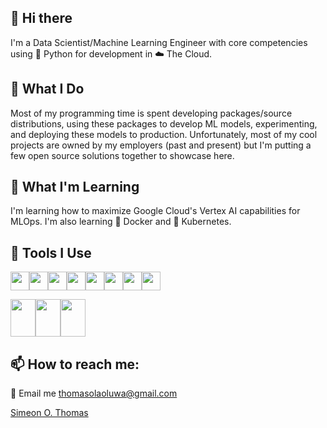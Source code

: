 ## 👋 Hi there
I'm a Data Scientist/Machine Learning Engineer with core competencies using :snake: Python for development in :cloud: The Cloud.

## 🔭 What I Do
Most of my programming time is spent developing packages/source distributions, using these packages to develop ML models, experimenting, and deploying these models to production.
Unfortunately, most of my cool projects are owned by my employers (past and present) but I'm putting a few open source solutions together to showcase here.

## 🌱 What I'm Learning
I'm learning how to maximize Google Cloud's Vertex AI capabilities for MLOps.
I'm also learning :whale: Docker and :ferris_wheel: Kubernetes.

## :wrench: Tools I Use
<img src="https://cdn.jsdelivr.net/gh/devicons/devicon/icons/python/python-original.svg" height="30" width="30" /><img src="https://cdn.jsdelivr.net/gh/devicons/devicon/icons/jupyter/jupyter-original-wordmark.svg" height="30" width="30" /><img src="https://cdn.jsdelivr.net/gh/devicons/devicon/icons/googlecloud/googlecloud-original.svg" height="30" width="30" /><img src="https://cdn.jsdelivr.net/gh/devicons/devicon/icons/docker/docker-original.svg" height="30" width="30" /><img src="https://cdn.jsdelivr.net/gh/devicons/devicon/icons/kubernetes/kubernetes-plain.svg" height="30" width="30" /><img src="https://cdn.jsdelivr.net/gh/devicons/devicon/icons/debian/debian-original-wordmark.svg" height="30" width="30" /><img src="https://cdn.jsdelivr.net/gh/devicons/devicon/icons/linux/linux-original.svg" height="30" width="30" /><img src="https://cdn.jsdelivr.net/gh/devicons/devicon/icons/github/github-original-wordmark.svg" height="30" width="30" />

<img src="https://cdn.jsdelivr.net/gh/devicons/devicon/icons/tensorflow/tensorflow-original-wordmark.svg" height="60" width="40" /><img src="https://cdn.jsdelivr.net/gh/devicons/devicon/icons/anaconda/anaconda-original-wordmark.svg" height="60" width="40" /><img src="https://cdn.jsdelivr.net/gh/devicons/devicon/icons/visualstudio/visualstudio-plain-wordmark.svg" height="60" width="40"/>

## 📫 How to reach me: 
:e-mail: Email me thomasolaoluwa@gmail.com

<div class="badge-base LI-profile-badge" data-locale="en_US" data-size="large" data-theme="dark" data-type="HORIZONTAL" data-vanity="olaoluthomas" data-version="v1"><a class="badge-base__link LI-simple-link" href="https://www.linkedin.com/in/olaoluthomas?trk=profile-badge">Simeon O. Thomas</a></div>
              

<!--
**olaoluthomas/olaoluthomas** is a ✨ _special_ ✨ repository because its `README.md` (this file) appears on your GitHub profile.

Here are some ideas to get you started:

- 🔭 I’m currently working on ...
- 🌱 I’m currently learning ...
- 👯 I’m looking to collaborate on ...
- 🤔 I’m looking for help with ...
- 💬 Ask me about ...
- 📫 How to reach me: ...
- 😄 Pronouns: ...
- ⚡ Fun fact: ...
-->

